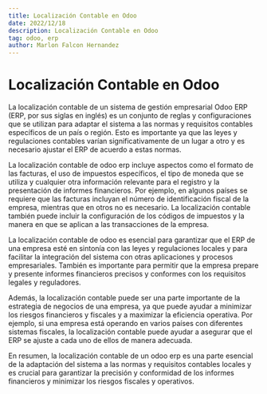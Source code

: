 ```yaml
---
title: Localización Contable en Odoo
date: 2022/12/18
description: Localización Contable en Odoo
tag: odoo, erp
author: Marlon Falcon Hernandez
---
```


# Localización Contable en Odoo

La localización contable de un sistema de gestión empresarial Odoo ERP (ERP, por sus siglas en inglés) es un conjunto de reglas y configuraciones que se utilizan para adaptar el sistema a las normas y requisitos contables específicos de un país o región. Esto es importante ya que las leyes y regulaciones contables varían significativamente de un lugar a otro y es necesario ajustar el ERP de acuerdo a estas normas.

La localización contable de odoo erp incluye aspectos como el formato de las facturas, el uso de impuestos específicos, el tipo de moneda que se utiliza y cualquier otra información relevante para el registro y la presentación de informes financieros. Por ejemplo, en algunos países se requiere que las facturas incluyan el número de identificación fiscal de la empresa, mientras que en otros no es necesario. La localización contable también puede incluir la configuración de los códigos de impuestos y la manera en que se aplican a las transacciones de la empresa.

La localización contable de odoo es esencial para garantizar que el ERP de una empresa esté en sintonía con las leyes y regulaciones locales y para facilitar la integración del sistema con otras aplicaciones y procesos empresariales. También es importante para permitir que la empresa prepare y presente informes financieros precisos y conformes con los requisitos legales y reguladores.

Además, la localización contable puede ser una parte importante de la estrategia de negocios de una empresa, ya que puede ayudar a minimizar los riesgos financieros y fiscales y a maximizar la eficiencia operativa. Por ejemplo, si una empresa está operando en varios países con diferentes sistemas fiscales, la localización contable puede ayudar a asegurar que el ERP se ajuste a cada uno de ellos de manera adecuada.

En resumen, la localización contable de un odoo erp es una parte esencial de la adaptación del sistema a las normas y requisitos contables locales y es crucial para garantizar la precisión y conformidad de los informes financieros y minimizar los riesgos fiscales y operativos.